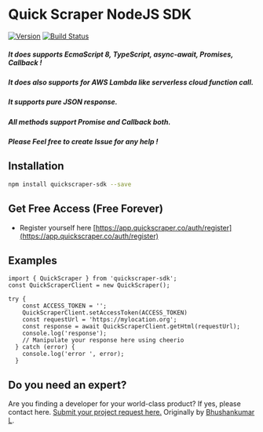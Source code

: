 # Quick Scraper NodeJS SDK

[![Version](https://img.shields.io/npm/v/quickscraper-sdk.svg)](https://www.npmjs.org/package/amazon-mws)
[![Build Status](https://travis-ci.org/bhushankumarl/quickscraper-sdk.svg?branch=master)](https://travis-ci.org/bhushankumarl/quickscraper-sdk)

##### It does supports EcmaScript 8, TypeScript, async-await, Promises, Callback !
##### It does also supports for AWS Lambda like serverless cloud function call.
##### It supports pure JSON response.
##### All methods support Promise and Callback both.
##### Please Feel free to create Issue for any help !

## Installation
```bash
npm install quickscraper-sdk --save
```

## Get Free Access (Free Forever)
- Register yourself here [https://app.quickscraper.co/auth/register](https://app.quickscraper.co/auth/register)

## Examples
```
import { QuickScraper } from 'quickscraper-sdk';
const QuickScraperClient = new QuickScraper();

try {
    const ACCESS_TOKEN = '';
    QuickScraperClient.setAccessToken(ACCESS_TOKEN)
    const requestUrl = 'https://mylocation.org';
    const response = await QuickScraperClient.getHtml(requestUrl);
    console.log('response');
    // Manipulate your response here using cheerio
  } catch (error) {
    console.log('error ', error);
  }
```

## Do you need an expert?
Are you finding a developer for your world-class product? If yes, please contact here. [Submit your project request here.](https://goo.gl/forms/UofdG5GY5iHMoUWg2)
Originally by [Bhushankumar L](mailto:bhushankumar.lilapara@gmail.com).
